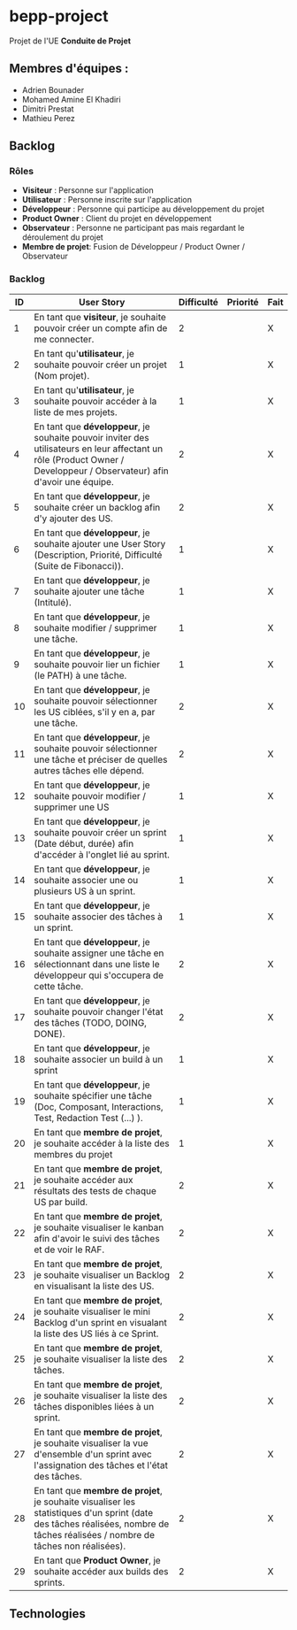 # bepp-project

Projet de l'UE **Conduite de Projet**

## Membres d'équipes :
* Adrien Bounader
* Mohamed Amine El Khadiri
* Dimitri Prestat
* Mathieu Perez

## Backlog 
### Rôles
* **Visiteur** : Personne sur l'application
* **Utilisateur** : Personne inscrite sur l'application
* **Développeur** : Personne qui participe au développement du projet
* **Product Owner** : Client du projet en développement
* **Observateur** : Personne ne participant pas mais regardant le déroulement du projet
* **Membre de projet**: Fusion de Développeur / Product Owner / Observateur

### Backlog

| ID | User Story | Difficulté | Priorité | Fait |
| --- | --- | --- | --- | --- |
| 1 | En tant que **visiteur**, je souhaite pouvoir créer un compte afin de me connecter.| 2 |  | X 
| 2 | En tant qu'**utilisateur**, je souhaite pouvoir créer un projet (Nom projet). | 1 |  | X 
| 3 | En tant qu'**utilisateur**, je souhaite pouvoir accéder à la liste de mes projets.| 1 |  | X 
| 4 | En tant que **développeur**, je souhaite pouvoir inviter des utilisateurs en leur affectant un rôle (Product Owner / Developpeur / Observateur) afin d'avoir une équipe.| 2 |  | X
| 5 | En tant que **développeur**, je souhaite créer un backlog afin d'y ajouter des US.| 2 | | X
| 6 | En tant que **développeur**, je souhaite ajouter une User Story (Description, Priorité, Difficulté (Suite de Fibonacci)).| 1 |  | X   
| 7 | En tant que **développeur**, je souhaite ajouter une tâche (Intitulé).| 1 |  | X   
| 8 | En tant que **développeur**, je souhaite modifier / supprimer une tâche.| 1 |  | X
| 9 | En tant que **développeur**, je souhaite pouvoir lier un fichier (le PATH) à une tâche.| 1 |  | X   
| 10 | En tant que **développeur**, je souhaite pouvoir sélectionner les US ciblées, s'il y en a, par une tâche.| 2 |  | X   
| 11 | En tant que **développeur**, je souhaite pouvoir sélectionner une tâche et préciser de quelles autres tâches elle dépend.| 2 |  | X   
| 12 | En tant que **développeur**, je souhaite pouvoir modifier / supprimer une US| 1 |  | X
| 13 | En tant que **développeur**, je souhaite pouvoir créer un sprint (Date début, durée) afin d'accéder à l'onglet lié au sprint.| 1 |  | X
| 14 | En tant que **développeur**, je souhaite associer une ou plusieurs US à un sprint.| 1 |  | X
| 15 | En tant que **développeur**, je souhaite associer des tâches à un sprint.| 1 |  | X
| 16 | En tant que **développeur**, je souhaite assigner une tâche en sélectionnant dans une liste le développeur qui s'occupera de cette tâche.| 2 |  | X
| 17 | En tant que **développeur**, je souhaite pouvoir changer l'état des tâches (TODO, DOING, DONE).| 2 |  | X
| 18 | En tant que **développeur**, je souhaite associer un build à un sprint| 1 |  | X
| 19 | En tant que **développeur**, je souhaite spécifier une tâche (Doc, Composant, Interactions, Test, Redaction Test (...) ). | 1 |  | X
| 20 | En tant que **membre de projet**, je souhaite accéder à la liste des membres du projet | 1 |  | X
| 21 | En tant que **membre de projet**, je souhaite accéder aux résultats des tests de chaque US par build.| 2 |  | X
| 22 | En tant que **membre de projet**, je souhaite visualiser le kanban afin d'avoir le suivi des tâches et de voir le RAF.| 2 |  | X
| 23 | En tant que **membre de projet**, je souhaite visualiser un Backlog en visualisant la liste des US.| 2 |  | X
| 24 | En tant que **membre de projet**, je souhaite visualiser le mini Backlog d'un sprint en visualant la liste des US liés à ce Sprint.| 2 |  | X
| 25 | En tant que **membre de projet**, je souhaite visualiser la liste des tâches.| 2 |  | X
| 26 | En tant que **membre de projet**, je souhaite visualiser la liste des tâches disponibles liées à un sprint.| 2 |  | X
| 27 | En tant que **membre de projet**, je souhaite visualiser la vue d'ensemble d'un sprint avec l'assignation des tâches et l'état des tâches.| 2 |  | X
| 28 | En tant que **membre de projet**, je souhaite visualiser les statistiques d'un sprint (date des tâches réalisées, nombre de tâches réalisées / nombre de tâches non réalisées).| 2 |  | X
| 29 | En tant que **Product Owner**, je souhaite accéder aux builds des sprints.| 2 |  | X

## Technologies



